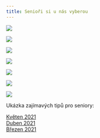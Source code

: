```yaml
---
title: Senioři si u nás vyberou
---
```

![](/images/uploads/senior_web-1-.jpg)

![](/images/uploads/web_aj_senior.jpg)

![](/images/uploads/face_joga.jpg)

![](/images/uploads/baner_hormonalka-3-.jpg)

![](/images/uploads/prvni_pomoc.jpg)

![](/images/uploads/baner_pamet_vig-1-.jpg)

![](/images/uploads/0001-22-.jpg)

Ukázka zajímavých tipů pro seniory:

[Květen 2021](/docs/tipy-seniori-2021-05.pdf)\
[Duben 2021](/docs/tipy-seniori-2021-04.pdf)\
[Březen 2021](/docs/tipy-seniori-2021-03.pdf)